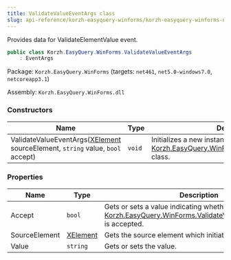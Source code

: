 ```yaml
---
title: ValidateValueEventArgs class
slug: api-reference/korzh-easyquery-winforms/korzh-easyquery-winforms-namespace/validatevalueeventargs-class
---
```

Provides data for ValidateElementValue event.
```csharp
public class Korzh.EasyQuery.WinForms.ValidateValueEventArgs
    : EventArgs

```
Package: `Korzh.EasyQuery.WinForms` (targets: `net461`, `net5.0-windows7.0`, `netcoreapp3.1`)

Assembly: `Korzh.EasyQuery.WinForms.dll`

### Constructors

| Name | Type | Description | 
| --- | --- | --- | 
| ValidateValueEventArgs([XElement](/api-reference/korzh-easyquery-winforms/korzh-easyquery-winforms-namespace/xelement-class) sourceElement, `string` value, `bool` accept) | `void` | Initializes a new instance of the [Korzh.EasyQuery.WinForms.ValidateValueEventArgs](/api-reference/korzh-easyquery-winforms/korzh-easyquery-winforms-namespace/validatevalueeventargs-class) class. | 


### Properties

| Name | Type | Description | 
| --- | --- | --- | 
| Accept | `bool` | Gets or sets a value indicating whether the [Korzh.EasyQuery.WinForms.ValidateValueEventArgs.Value](/api-reference/korzh-easyquery-winforms/korzh-easyquery-winforms-namespace/validatevalueeventargs-class) is accepted. | 
| SourceElement | [XElement](/api-reference/korzh-easyquery-winforms/korzh-easyquery-winforms-namespace/xelement-class) | Gets the source element which initiates the validation. | 
| Value | `string` | Gets or sets the value. |
